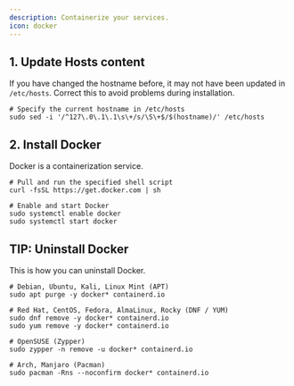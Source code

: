 ```yaml
---
description: Containerize your services.
icon: docker
---
```


## 1. Update Hosts content

If you have changed the hostname before, it may not have been updated in `/etc/hosts`. Correct this to avoid problems during installation.

```shell
# Specify the current hostname in /etc/hosts
sudo sed -i '/^127\.0\.1\.1\s\+/s/\S\+$/$(hostname)/' /etc/hosts
```

## 2. Install Docker

Docker is a containerization service.

```shell
# Pull and run the specified shell script
curl -fsSL https://get.docker.com | sh

# Enable and start Docker
sudo systemctl enable docker
sudo systemctl start docker
```

## TIP: Uninstall Docker

This is how you can uninstall Docker.

```shell
# Debian, Ubuntu, Kali, Linux Mint (APT)
sudo apt purge -y docker* containerd.io

# Red Hat, CentOS, Fedora, AlmaLinux, Rocky (DNF / YUM)
sudo dnf remove -y docker* containerd.io
sudo yum remove -y docker* containerd.io

# OpenSUSE (Zypper)
sudo zypper -n remove -u docker* containerd.io

# Arch, Manjaro (Pacman)
sudo pacman -Rns --noconfirm docker* containerd.io
```
